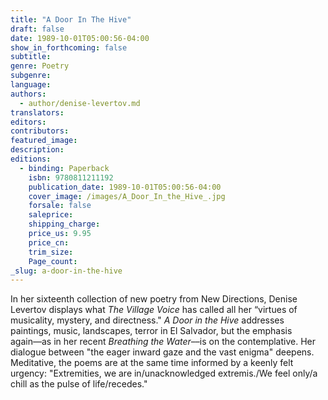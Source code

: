 ```yaml
---
title: "A Door In The Hive"
draft: false
date: 1989-10-01T05:00:56-04:00
show_in_forthcoming: false
subtitle:
genre: Poetry
subgenre:
language:
authors:
  - author/denise-levertov.md
translators:
editors:
contributors:
featured_image:
description:
editions:
  - binding: Paperback
    isbn: 9780811211192
    publication_date: 1989-10-01T05:00:56-04:00
    cover_image: /images/A_Door_In_the_Hive_.jpg
    forsale: false
    saleprice:
    shipping_charge:
    price_us: 9.95
    price_cn:
    trim_size:
    Page_count:
_slug: a-door-in-the-hive
---
```


In her sixteenth collection of new poetry from New Directions, Denise Levertov displays what _The Village Voice_ has called all her “virtues of musicality, mystery, and directness." _A Door in the Hive_ addresses paintings, music, landscapes, terror in El Salvador, but the emphasis again––as in her recent _Breathing the Water_––is on the contemplative. Her dialogue between "the eager inward gaze and the vast enigma" deepens. Meditative, the poems are at the same time informed by a keenly felt urgency: "Extremities, we are in/unacknowledged extremis./We feel only/a chill as the pulse of life/recedes."

